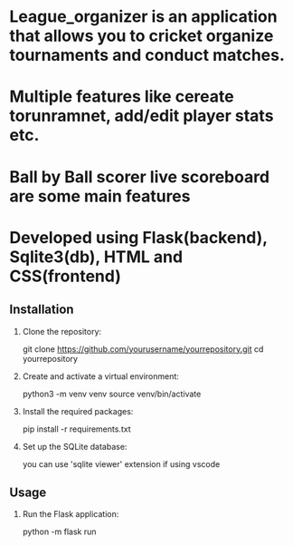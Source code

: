 # League_organizer is an application that allows you to cricket organize tournaments and conduct matches.

# Multiple features like cereate torunramnet, add/edit player stats etc.
# Ball by Ball scorer live scoreboard are some main features

# Developed using Flask(backend), Sqlite3(db), HTML and CSS(frontend)


## Installation

1. Clone the repository:
    
    git clone https://github.com/yourusername/yourrepository.git
    cd yourrepository


2. Create and activate a virtual environment:

    python3 -m venv venv
    source venv/bin/activate


3. Install the required packages:

    pip install -r requirements.txt


4. Set up the SQLite database:

    you can use 'sqlite viewer' extension if using vscode


## Usage

1. Run the Flask application:

    python -m flask run

